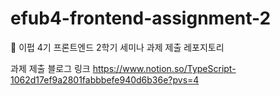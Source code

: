 # efub4-frontend-assignment-2
💙 이펍 4기 프론트엔드 2학기 세미나 과제 제출 레포지토리

과제 제출 블로그 링크
https://www.notion.so/TypeScript-1062d17ef9a2801fabbbefe940d6b36e?pvs=4
